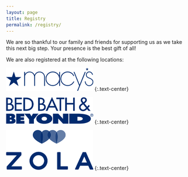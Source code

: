 ```yaml
---
layout: page
title: Registry
permalink: /registry/
---
```


We are so thankful to our family and friends for supporting us as we take this next big step. Your presence is the best gift of all!

We are also registered at the following locations:

<a href="https://www.macys.com/wgl/registry/guest/6759222" class="content-registry-logo"><img src="/images/macys.png" width="237.5"></a>
{:.text-center}

<a href="https://www.bedbathandbeyond.com/store/giftregistry/view_registry_guest.jsp?pwsToken=&eventType=Wedding&inventoryCallEnabled=true&registryId=543850075&pwsurl=" class="content-registry-logo"><img src="/images/bbb.png" width="237.5"></a>
{:.text-center}

<a href="https://www.zola.com/registry/weddyforthisjelly" class="content-registry-logo"><img src="/images/zola.png" width="237.5"></a>
{:.text-center}
